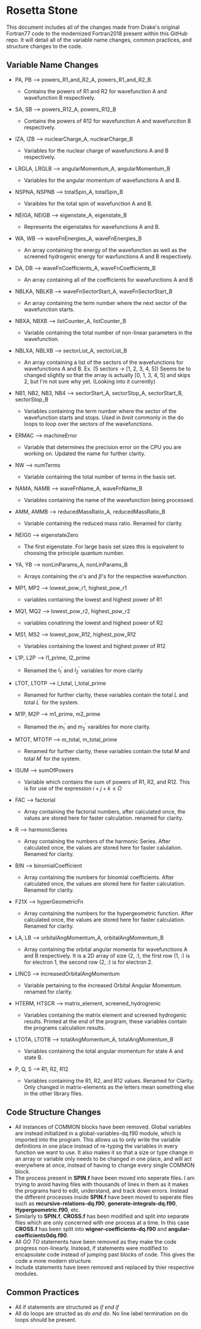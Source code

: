 # Rosetta Stone #

This document includes all of the changes made from Drake's original Fortran77 code to the modernized Fortran2018 present within this GitHub repo.
It will detail all of the variable name changes, common practices, and structure changes to the code.

## Variable Name Changes ##

- PA, PB --> powers_R1_and_R2_A, powers_R1_and_R2_B.
  - Contains the powers of R1 and R2 for wavefunction A and wavefunction B respectively.

- SA, SB --> powers_R12_A, powers_R12_B
  - Contains the powers of R12 for wavefunction A and wavefunciton B respectively.

- IZA, IZB --> nuclearCharge_A, nuclearCharge_B
  - Variables for the nuclear charge of wavefunctions A and B respectively.

- LRGLA, LRGLB --> angularMomentum_A, angularMomentum_B
  - Variables for the angular momentum of wavefunctions A and B.

- NSPNA, NSPNB --> totalSpin_A, totalSpin_B
  - Varaibles for the total spin of wavefunction A and B.

- NEIGA, NEIGB --> eigenstate_A, eigenstate_B
  - Represents the eigenstates for wavefunctions A and B.

- WA, WB --> waveFnEnergies_A, waveFnEnergies_B
  - An array containing the energy of the wavefunction as well as the screened hydrogenic energy for wavfunctions A and B respectively.

- DA, DB --> waveFnCoefficients_A, waveFnCoefficients_B
  - An array containing all of the coefficients for wavefunctions A and B

- NBLKA, NBLKB --> waveFnSectorStart_A, waveFnSectorStart_B
  - An array containing the term number where the next sector of the wavefunction starts.

- NBXA, NBXB --> listCounter_A, listCounter_B
  - Variable containing the total number of non-linear parameters in the wavefunction.

- NBLXA, NBLXB --> sectorList_A, sectorList_B
  - An array containing a list of the sectors of the wavefunctions for wavefunctions A and B. Ex. (5 sectors -> [1, 2, 3, 4, 5]) Seems be to changed slightly so that the array is actually [0, 1, 3, 4, 5] and skips 2, but I'm not sure why yet. (Looking into it currently)

- NB1, NB2, NB3, NB4 --> sectorStart_A, sectorStop_A, sectorStart_B, sectorStop_B
  - Variables containing the term number where the sector of the wavefunction starts and stops. Used in *breit* commonly in the do loops to loop over the sectors of the wavefunctions.

- ERMAC --> machineError
  - Variable that determines the precision error on the CPU you are working on. Updated the name for further clarity.

- NW --> numTerms
  - Variable containing the total number of terms in the basis set.

- NAMA, NAMB --> waveFnName_A, waveFnName_B
  - Variables containing the name of the wavefunction being processed.

- AMM, AMMB --> reducedMassRatio_A, reducedMassRatio_B
  - Variable containing the reduced mass ratio. Renamed for clarity.

- NEIG0 --> eigenstateZero
  - The first eigenstate. For large basis set sizes this is equivalent to choosing the principle quantum number.

- YA, YB --> nonLinParams_A, nonLinParams_B
  - Arrays containing the $\alpha$'s and $\beta$'s for the respective wavefunction.

- MP1, MP2 --> lowest_pow_r1, highest_pow_r1
  - variables containing the lowest and highest power of R1

- MQ1, MQ2 --> lowest_pow_r2, highest_pow_r2
  - variables conatining the lowest and highest power of R2

- MS1, MS2 --> lowest_pow_R12, highest_pow_R12
  - Variables containing the lowest and highest power of R12

- L1P, L2P --> l1_prime, l2_prime
  - Renamed the $l^\prime_1$ and $l^\prime_2$ variables for more clarity

- LTOT, LTOTP --> l_total, l_total_prime
  - Renamed for further clarity, these variables contain the total $L$ and total $L^\prime$ for the system.

- M1P, M2P --> m1_prime, m2_prime
  - Renamed the $m_1^\prime$ and $m_2^\prime$ varaibles for more clarity.

- MTOT, MTOTP --> m_total, m_total_prime
  - Renamed for further clarity, these variables contain the total $M$ and total $M^\prime$ for the system.

- ISUM --> sumOfPowers
  - Variable which contains the sum of powers of R1, R2, and R12. This is for use of the expression $i + j + k \le \Omega$

- FAC --> factorial
  - Array containing the factorial numbers, after calculated once, the values are stored here for faster calculation. renamed for clarity.

- R --> harmonicSeries
  - Array containing the numbers of the harmonic Series. After calculated once, the values are stored here for faster calulation. Renamed for clarity.

- BIN --> binomialCoefficient
  - Array containing the numbers for binomial coefficients. After calculated once, the values are stored here for faster calculation. Renamed for clarity.

- F21X --> hyperGeometricFn
  - Array containing the numbers for the hypergeometric function. After calculated once, the values are stored here for faster calculation. Renamed for clarity.

- LA, LB --> orbitalAngMomentum_A, orbitalAngMomentum_B
  - Array containing the orbital angular momenta for wavefunctions A and B respectively. It is a 2D array of size (2, :), the first row (1, :) is for electron 1, the second row (2, :) is for electron 2.

- LINCS --> increasedOrbitalAngMomentum
  - Variable pertaining to the increased Orbital Angular Momentum. renamed for clarity.

- HTERM, HTSCR --> matrix_element, screened_hydrogrenic
  - Variables containing the matrix element and screened hydrogenic results. Printed at the end of the program, these variables contain the programs calculation results.

- LTOTA, LTOTB --> totalAngMomentum_A, totalAngMomentum_B
  - Variables containing the total angular momentum for state A and state B.

- P, Q, S --> R1, R2, R12
  - Variables containing the R1, R2, and R12 values. Renamed for Clarity. Only changed in matrix-elements as the letters mean something else in the other library files.

## Code Structure Changes ##

- All instances of COMMON blocks have been removed. Global variables are instead initialized in a global-variables-dq.f90 module, which is imported into the program. This allows us to only write the variable definitions in one place instead of 
re-typing the variables in every function we want to use. It also makes it so that a size or type change in an array or variable only needs to be changed in one place, and will act everywhere at once, instead of having to change every single COMMON block.
- The process present in **SPIN.f** have been moved into seperate files. I am trying to avoid having files with thousands of lines in them as it makes the programs hard to edit, understand, and track down errors. Instead the different processes inside **SPIN.f**
have been moved to seperate files such as **recursive-relations-dq.f90**, **generate-integrals-dq.f90**, **Hypergeometric.f90**, etc.
- Similarly to **SPIN.f**, **CROSS.f** has been modified and split into separate files which are only concerned with one process at a time. In this case **CROSS.f** has been split into **wigner-coefficients-dq.f90** and **angular-coefficients0dq.f90**.
- All *GO TO* statements have been removed as they make the code progress non-linearly. Instead, if statements were modified to encapsulate code instead of jumping past blocks of code. This gives the code a more modern structure. 
- Include statements have been removed and replaced by thier respective modules.

## Common Practices ##

- All if statements are structured as *if* *end if* 
- All do loops are structed as *do* *end do*. No line label termination on do loops should be present. 
